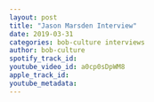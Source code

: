 ```yaml
---
layout: post
title: "Jason Marsden Interview"
date: 2019-03-31
categories: bob-culture interviews
author: bob-culture
spotify_track_id: 
youtube_video_id: a0cp0sDpWM8
apple_track_id: 
youtube_metadata: 
---
```

